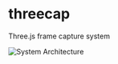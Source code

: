 # threecap
Three.js frame capture system

![System Architecture](http://baicoianu.com/~bai/webgl/threecap_system_architecture.png)

